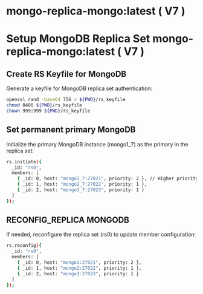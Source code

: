 # mongo-replica-mongo:latest ( V7 )

# Setup MongoDB Replica Set mongo-replica-mongo:latest ( V7 )

## Create RS Keyfile for MongoDB

Generate a keyfile for MongoDB replica set authentication:
```bash
openssl rand -base64 756 > ${PWD}/rs_keyfile
chmod 0400 ${PWD}/rs_keyfile
chown 999:999 ${PWD}/rs_keyfile
```
## Set permanent primary MongoDB
Initialize the primary MongoDB instance (mongo1_7) as the primary in the replica set:
```bash
rs.initiate({
  _id: "rs0",
  members: [
    { _id: 0, host: "mongo1_7:27021", priority: 2 }, // Higher priority to prefer as primary
    { _id: 1, host: "mongo2_7:27022", priority: 1 },
    { _id: 2, host: "mongo3_7:27023", priority: 1 }
  ]
});

```
## RECONFIG_REPLICA MONGODB
If needed, reconfigure the replica set (rs0) to update member configuration:
```bash
rs.reconfig({
  _id: "rs0",
  members: [
    { _id: 0, host: "mongo1:27021", priority: 2 },
    { _id: 1, host: "mongo2:27022", priority: 1 },
    { _id: 2, host: "mongo3:27023", priority: 1 }
  ]
});
```
